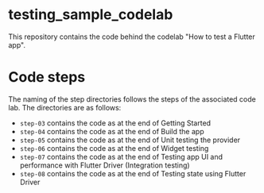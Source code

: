 # testing_sample_codelab

This repository contains the code behind the codelab "How to test a Flutter app".

# Code steps
The naming of the step directories follows the steps of the associated code lab. The directories are as follows:

- `step-03` contains the code as at the end of Getting Started
- `step-04` contains the code as at the end of Build the app
- `step-05` contains the code as at the end of Unit testing the provider
- `step-06` contains the code as at the end of Widget testing
- `step-07` contains the code as at the end of Testing app UI and performance with Flutter Driver (Integration testing)
- `step-08` contains the code as at the end of Testing state using Flutter Driver
